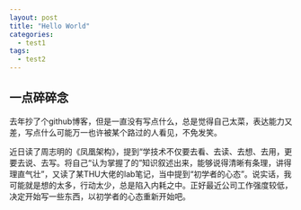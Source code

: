 ```yaml
---
layout: post
title: "Hello World"
categories:
  - test1
tags:
  - test2
---
```



## 一点碎碎念

去年抄了个github博客，但是一直没有写点什么，总是觉得自己太菜，表达能力又差，写点什么可能万一也许被某个路过的人看见，不免发笑。



近日读了周志明的《凤凰架构》，提到“学技术不仅要去看、去读、去想、去用，更要去说、去写。将自己“认为掌握了的”知识叙述出来，能够说得清晰有条理，讲得理直气壮”，又读了某THU大佬的lab笔记，当中提到“初学者的心态”。说实话，我可能就是想的太多，行动太少，总是陷入内耗之中。正好最近公司工作强度较低，决定开始写一些东西，以初学者的心态重新开始吧。